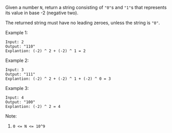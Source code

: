 Given a number `N`, return a string consisting of `"0"`s and `"1"`s that represents its value in base -2 (negative two).

The returned string must have no leading zeroes, unless the string is `"0"`.


Example 1:
```
Input: 2
Output: "110"
Explantion: (-2) ^ 2 + (-2) ^ 1 = 2
```
Example 2:
```
Input: 3
Output: "111"
Explantion: (-2) ^ 2 + (-2) ^ 1 + (-2) ^ 0 = 3
```
Example 3:
```
Input: 4
Output: "100"
Explantion: (-2) ^ 2 = 4
```

Note:

1. `0 <= N <= 10^9`
